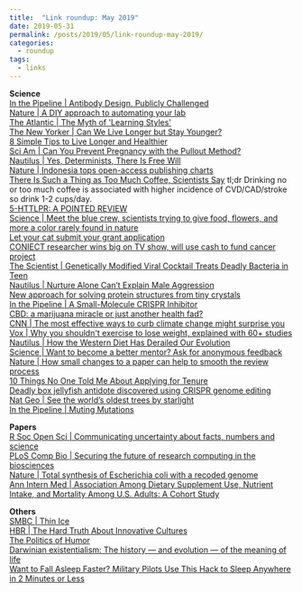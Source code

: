 ```yaml
---
title:  "Link roundup: May 2019"
date: 2019-05-31
permalink: /posts/2019/05/link-roundup-may-2019/
categories: 
  - roundup
tags:
  - links
---
```


**Science**  
[In the Pipeline \| Antibody Design, Publicly Challenged](https://blogs.sciencemag.org/pipeline/archives/2019/05/22/antibody-design-publicly-challenged)  
[Nature \| A DIY approach to automating your lab](https://www.nature.com/articles/d41586-019-01590-z)  
[The Atlantic \| The Myth of 'Learning Styles'](https://getpocket.com/explore/item/the-myth-of-learning-styles)  
[The New Yorker \| Can We Live Longer but Stay Younger?](https://www.newyorker.com/magazine/2019/05/20/can-we-live-longer-but-stay-younger)  
[8 Simple Tips to Live Longer and Healthier](https://getpocket.com/explore/item/8-simple-tips-to-live-longer-and-healthier)  
[Sci Am \| Can You Prevent Pregnancy with the Pullout Method?](https://www.scientificamerican.com/article/can-you-prevent-pregnancy-with-the-pullout-method/)  
[Nautilus \| Yes, Determinists, There Is Free Will](http://nautil.us/issue/72/quandary/yes-determinists-there-is-free-will)  
[Nature \| Indonesia tops open-access publishing charts](https://www.nature.com/articles/d41586-019-01536-5)  
[There Is Such a Thing as Too Much Coffee, Scientists Say](https://www.vice.com/en_us/article/evypdn/there-is-such-a-thing-as-too-much-coffee-scientists-say) tl;dr Drinking no or too much coffee is associated with higher incidence of CVD/CAD/stroke so drink 1-2 cups/day.  
[5-HTTLPR: A POINTED REVIEW](https://slatestarcodex.com/2019/05/07/5-httlpr-a-pointed-review/)  
[Science \| Meet the blue crew, scientists trying to give food, flowers, and more a color rarely found in nature](https://www.sciencemag.org/news/2019/05/meet-blue-crew-scientists-trying-give-food-flowers-and-more-color-rarely-found-nature)  
[Let your cat submit your grant application](https://twitter.com/JSchleiderPhD/status/1123949012028203008)  
[CONIECT researcher wins big on TV show, will use cash to fund cancer project](http://batimes.com.ar/news/argentina/researcher-wins-big-on-millionaire-plans-to-use-funds-for-underfunded-cancer-project.phtml)  
[The Scientist \| Genetically Modified Viral Cocktail Treats Deadly Bacteria in Teen](https://www.the-scientist.com/news/genetically-modified-viral-cocktail-treats-deadly-bacteria-in-teen-65849)  
[Nautilus \| Nurture Alone Can’t Explain Male Aggression](http://nautil.us/blog/nurture-alone-cant-explain-male-aggression)  
[New approach for solving protein structures from tiny crystals](https://phys.org/news/2019-05-approach-protein-tiny-crystals.html)  
[In the Pipeline \| A Small-Molecule CRISPR Inhibitor](https://blogs.sciencemag.org/pipeline/archives/2019/05/07/a-small-molecule-crispr-inhibitor)  
[CBD: a marijuana miracle or just another health fad? ](https://www.theguardian.com/society/2019/may/05/cbd-a-marijuana-miracle-or-another-health-fad-cannabidiol-anxiety-epilepsy)  
[CNN \| The most effective ways to curb climate change might surprise you](https://edition.cnn.com/interactive/2019/04/specials/climate-change-solutions-quiz/)  
[Vox \| Why you shouldn't exercise to lose weight, explained with 60+ studies](https://getpocket.com/explore/item/why-you-shouldn-t-exercise-to-lose-weight-explained-with-60-studies)  
[Nautilus \| How the Western Diet Has Derailed Our Evolution](https://getpocket.com/explore/item/how-the-western-diet-has-derailed-our-evolution)   
[Science \| Want to become a better mentor? Ask for anonymous feedback](https://www.sciencemag.org/careers/2019/04/want-become-better-mentor-ask-anonymous-feedback)  
[Nature \| How small changes to a paper can help to smooth the review process](https://www.nature.com/articles/d41586-019-01431-z)  
[10 Things No One Told Me About Applying for Tenure](https://www.chronicle.com/article/10-Things-No-One-Told-Me-About/246187)  
[Deadly box jellyfish antidote discovered using CRISPR genome editing](https://phys.org/news/2019-04-deadly-jellyfish-antidote-crispr-genome.html)  
[Nat Geo \| See the world’s oldest trees by starlight](https://www.nationalgeographic.com/science/2019/04/diamond-nights_beth-moon/)  
[In the Pipeline \| Muting Mutations](https://blogs.sciencemag.org/pipeline/archives/2019/04/30/muting-mutations)  
  
**Papers**  
[R Soc Open Sci \| Communicating uncertainty about facts, numbers and science](https://royalsocietypublishing.org/doi/10.1098/rsos.181870)  
[PLoS Comp Bio \| Securing the future of research computing in the biosciences](https://journals.plos.org/ploscompbiol/article?id=10.1371/journal.pcbi.1006958)  
[Nature \| Total synthesis of Escherichia coli with a recoded genome](https://www.nature.com/articles/s41586-019-1192-5)  
[Ann Intern Med \| Association Among Dietary Supplement Use, Nutrient Intake, and Mortality Among U.S. Adults: A Cohort Study](https://annals.org/aim/article-abstract/2730525/association-among-dietary-supplement-use-nutrient-intake-mortality-among-u)  
  
**Others**  
[SMBC \| Thin Ice](https://www.smbc-comics.com/comic/thin-ice)  
[HBR \| The Hard Truth About Innovative Cultures](https://hbr.org/2019/01/the-hard-truth-about-innovative-cultures)  
[The Politics of Humor](https://www.commonwealmagazine.org/whose-laughter-which-comedy)  
[Darwinian existentialism: The history — and evolution — of the meaning of life](https://www.alternet.org/2019/04/darwinian-existentialism-the-history-and-evolution-of-the-meaning-of-life/)  
[Want to Fall Asleep Faster? Military Pilots Use This Hack to Sleep Anywhere in 2 Minutes or Less](https://www.inc.com/melanie-curtin/want-to-fall-asleep-faster-combat-pilots-use-this-hack-to-get-to-sleep-in-2-minutes-or-less.html)  
